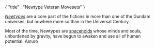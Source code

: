 {
  "title" : "Newtype Veteran Movesets"
}

[*Newtypes*](http://gundam.wikia.com/wiki/Newtype) are a core part of the
fictions in more than one of the Gundam universes, but nowhere more so than in
the Universal Century.

Most of the time, Newtypes are [spacenoids](/characters/heritage/#spacenoid)
whose minds and souls, unburdened by gravity, have begun to awaken and use all
of human potential. Amuro 